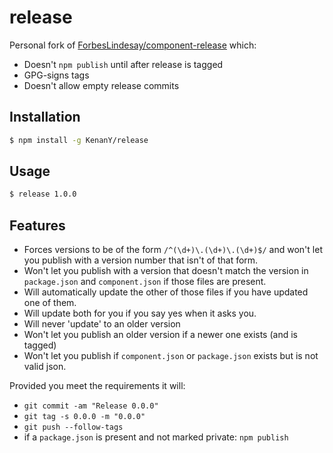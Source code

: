 # release

Personal fork of [ForbesLindesay/component-release][] which:

  - Doesn't `npm publish` until after release is tagged
  - GPG-signs tags
  - Doesn't allow empty release commits

## Installation

``` bash
$ npm install -g KenanY/release
```

## Usage

``` bash
$ release 1.0.0
```

## Features

  - Forces versions to be of the form `/^(\d+)\.(\d+)\.(\d+)$/` and won't let you publish with a version number that isn't of that form.
  - Won't let you publish with a version that doesn't match the version in `package.json` and `component.json` if those files are present.
  - Will automatically update the other of those files if you have updated one of them.
  - Will update both for you if you say yes when it asks you.
  - Will never 'update' to an older version
  - Won't let you publish an older version if a newer one exists (and is tagged)
  - Won't let you publish if `component.json` or `package.json` exists but is not valid json.

Provided you meet the requirements it will:

  - `git commit -am "Release 0.0.0"`
  - `git tag -s 0.0.0 -m "0.0.0"`
  - `git push --follow-tags`
  - if a `package.json` is present and not marked private: `npm publish`


   [ForbesLindesay/component-release]: https://github.com/ForbesLindesay/component-release